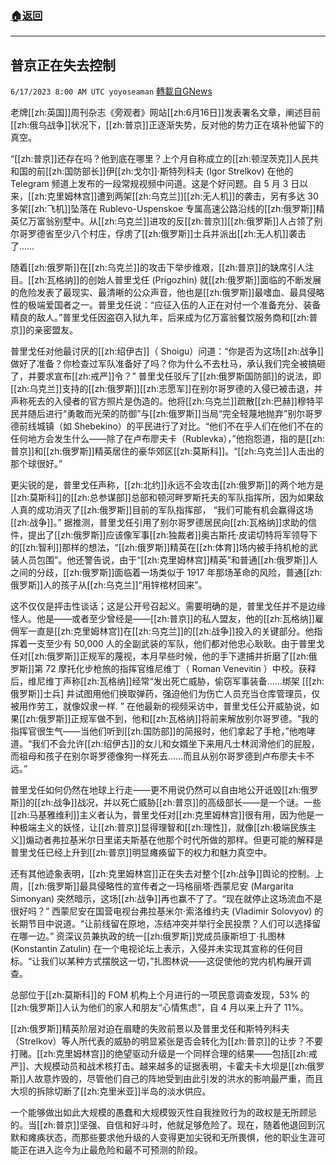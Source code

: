 ###  [:house:返回](README.md)
---


## 普京正在失去控制
`6/17/2023 8:00 AM UTC yoyoseaman` [轉載自GNews](https://gnews.org/articles/1390846)

老牌[[zh:英国]]周刊杂志《旁观者》网站[[zh:6月16日]]发表署名文章，阐述目前[[zh:俄乌战争]]状况下，[[zh:普京]]正逐渐失势，反对他的势力正在填补他留下的真空。

“[[zh:普京]]还存在吗？他到底在哪里？上个月自称成立的[[zh:顿涅茨克]]人民共和国的前[[zh:国防部长]]伊[[zh:戈尔]]·斯特列科夫 (Igor Strelkov) 在他的 Telegram 频道上发布的一段常规视频中问道。这是个好问题。自 5 月 3 日以来，[[zh:克里姆林宫]]遭到两架[[zh:乌克兰]][[zh:无人机]]的袭击，另有多达 30 多架[[zh:飞机]]坠落在 Rublevo-Uspenskoe 专属高速公路沿线的[[zh:俄罗斯]]精英亿万富翁别墅中。从[[zh:乌克兰]]进攻的反[[zh:普京]][[zh:俄罗斯]]人占领了别尔哥罗德省至少八个村庄，俘虏了[[zh:俄罗斯]]士兵并派出[[zh:无人机]]袭击了…… 

随着[[zh:俄罗斯]]在[[zh:乌克兰]]的攻击下举步维艰，[[zh:普京]]的缺席引人注目。[[zh:瓦格纳]]的创始人普里戈任 (Prigozhin) 就[[zh:俄罗斯]]面临的不断发展的危险发表了最现实、最清晰的公众声音，他也是[[zh:俄罗斯]]最嗜血、最具侵略性的极端爱国者之一。普里戈任说：“应征入伍的人正在对付一个准备充分、装备精良的敌人。”普里戈任因盗窃入狱九年，后来成为亿万富翁餐饮服务商和[[zh:普京]]的亲密盟友。 

普里戈任对他最讨厌的[[zh:绍伊古]]（ Shoigu）问道：“你是否为这场[[zh:战争]]做好了准备？你检查过军队准备好了吗？你为什么不去杜马，承认我们完全被搞砸了，并要求宣布[[zh:戒严]]令？” 普里戈任驳斥了[[zh:俄罗斯国防部]]的说法，即[[zh:乌克兰]]支持的[[zh:俄罗斯]][[zh:志愿军]]在别尔哥罗德的入侵已被击退，并声称死去的入侵者的官方照片是伪造的。他将[[zh:乌克兰]]疏散[[zh:巴赫]]穆特平民并随后进行“勇敢而光荣的防御”与[[zh:俄罗斯]]当局“完全轻蔑地抛弃”别尔哥罗德前线城镇（如 Shebekino）的平民进行了对比。“他们不在乎人们在他们不在的任何地方会发生什么——除了在卢布廖夫卡（Rublevka），”他抱怨道，指的是[[zh:普京]]和[[zh:俄罗斯]]精英居住的豪华郊区[[zh:莫斯科]]。“[[zh:乌克兰]]人击出的那个球很好。” 

更尖锐的是，普里戈任声称，[[zh:北约]]永远不会攻击[[zh:俄罗斯]]的两个地方是[[zh:莫斯科]]的[[zh:总参谋部]]总部和顿河畔罗斯托夫的军队指挥所，因为如果敌人真的成功消灭了[[zh:俄罗斯]]目前的军队指挥部， “我们可能有机会赢得这场[[zh:战争]]。” 据推测，普里戈任引用了别尔哥罗德居民向[[zh:瓦格纳]]求助的信件，提出了[[zh:俄罗斯]]应该像军事[[zh:独裁者]]奥古斯托·皮诺切特将军领导下的[[zh:智利]]那样的想法，“[[zh:俄罗斯]]精英在[[zh:体育]]场内被手持机枪的武装人员包围”。他还警告说，由于“[[zh:克里姆林宫]]精英”和普通[[zh:俄罗斯]]人之间的分歧，[[zh:俄罗斯]]面临着一场类似于 1917 年那场革命的风险，普通[[zh:俄罗斯]]人的孩子从[[zh:乌克兰]]“用锌棺材回来”。 

这不仅仅是抨击性谈话；这是公开号召起义。需要明确的是，普里戈任并不是边缘怪人。他是——或者至少曾经是——[[zh:普京]]的私人盟友，他的[[zh:瓦格纳]]雇佣军一直是[[zh:克里姆林宫]]在[[zh:乌克兰]]的[[zh:战争]]投入的关键部分。他指挥着一支至少有 50,000 人的全副武装的军队，他们都对他忠心耿耿。由于普里戈任对[[zh:俄罗斯]]正规军的蔑视，本月早些时候，他的手下逮捕并折磨了[[zh:俄罗斯]]第 72 摩托化步枪旅的指挥官维尼维丁（ Roman Venevitin ）中校。获释后，维尼维丁声称[[zh:瓦格纳]]经常“发出死亡威胁，偷窃军事装备……绑架 \[[[zh:俄罗斯]]士兵\] 并试图用他们换取弹药，强迫他们为伤亡人员充当仓库管理员，仅被用作劳工，就像奴隶一样. ” 在他最新的视频采访中，普里戈任公开威胁说，如果[[zh:俄罗斯]]正规军做不到，他和[[zh:瓦格纳]]将前来解放别尔哥罗德。“我的指挥官很生气——当他们听到[[zh:国防部]]的简报时，他们拿起了手枪，”他咆哮道。“我们不会允许[[zh:绍伊古]]的女儿和女婿坐下来用凡士林润滑他们的屁股，而祖母和孩子在别尔哥罗德像狗一样死去……而且从别尔哥罗德到卢布廖夫卡不远。” 

普里戈任如何仍然在地球上行走——更不用说仍然可以自由地公开诋毁[[zh:俄罗斯]]的[[zh:战争]]战况，并以死亡威胁[[zh:普京]]的高级部长——是一个谜。一些[[zh:马基雅维利]]主义者认为，普里戈任对[[zh:克里姆林宫]]很有用，因为他是一种极端主义的妖怪，让[[zh:普京]]显得理智和[[zh:理性]]，就像[[zh:极端民族主义]]煽动者弗拉基米尔日里诺夫斯基在他那个时代所做的那样。但更可能的解释是普里戈任已经上升到[[zh:普京]]明显瘫痪留下的权力和魅力真空中。 

还有其他迹象表明，[[zh:克里姆林宫]]正在失去对整个[[zh:战争]]舆论的控制。上周，[[zh:俄罗斯]]最具侵略性的宣传者之一玛格丽塔·西蒙尼安 (Margarita Simonyan) 突然暗示，这场[[zh:战争]]再也赢不了了。“现在就停止这场流血不是很好吗？” 西蒙尼安在国营电视台弗拉基米尔·索洛维约夫 (Vladimir Solovyov) 的长期节目中说道。“让前线留在原地，冻结冲突并举行全民投票？人们可以选择留在哪一边。” 资深议员兼执政的统一[[zh:俄罗斯]]党成员康斯坦丁·扎图林 (Konstantin Zatulin) 在一个电视论坛上表示，入侵并未实现其宣称的任何目标。“让我们以某种方式摆脱这一切，”扎图林说——这促使他的党内机构展开调查。 

总部位于[[zh:莫斯科]]的 FOM 机构上个月进行的一项民意调查发现，53% 的[[zh:俄罗斯]]人认为他们的家人和朋友“心情焦虑”，自 4 月以来上升了 11%。 

[[zh:俄罗斯]]精英阶层对迫在眉睫的失败前景以及普里戈任和斯特列科夫 （Strelkov）等人所代表的威胁的明显紧张是否会转化为[[zh:普京]]的让步？不要打赌。[[zh:克里姆林宫]]的绝望驱动升级是一个同样合理的结果——包括[[zh:戒严]]、大规模动员和战术核打击。越来越多的证据表明，卡霍夫卡大坝是[[zh:俄罗斯]]人故意炸毁的，尽管他们自己的阵地受到由此引发的洪水的影响最严重，而且大坝的拆除切断了[[zh:克里米亚]]半岛的淡水供应。 

一个能够做出如此大规模的愚蠢和大规模毁灭性自我挫败行为的政权是无所顾忌的。当[[zh:普京]]坚强、自信和好斗时，他就足够危险了。现在，随着他退回到沉默和瘫痪状态，而那些要求他升级的人变得更加尖锐和无所畏惧，他的职业生涯可能正在进入迄今为止最危险和最不可预测的阶段。
